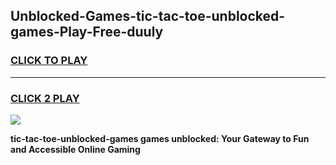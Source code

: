 
## Unblocked-Games-tic-tac-toe-unblocked-games-Play-Free-duuly
<h3>
<a href="https://premium76.site?title=tic-tac-toe-unblocked-games&ref=17A">CLICK TO PLAY</a></h3>
<hr>

<h3>
<a href="https://premium76.site?title=tic-tac-toe-unblocked-games&ref=17A">CLICK 2 PLAY</a>
  
</h3>

<a href="https://premium76.site?title=tic-tac-toe-unblocked-games&ref=17A"><img src="https://clearcache.store/games.png"></a>


**tic-tac-toe-unblocked-games games unblocked: Your Gateway to Fun and Accessible Online Gaming**
